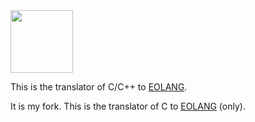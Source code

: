 <img src="https://www.yegor256.com/images/books/elegant-objects/cactus.svg" height="100px" />

This is the translator of C/C++ to [EOLANG](https://www.eolang.org).

It is my fork.
This is the translator of C to [EOLANG](https://www.eolang.org) (only).

